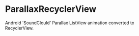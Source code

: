 ParallaxRecyclerView
====================
Android 'SoundClould' Parallax ListView animation converted to RecyclerView.
